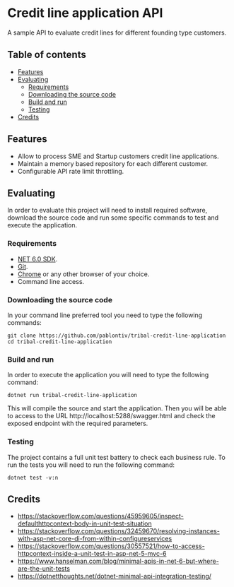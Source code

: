 # Credit line application API

A sample API to evaluate credit lines for different founding type customers.

## Table of contents

- [Features](#features)
- [Evaluating](#evaluating)
  - [Requirements](#requirements)
  - [Downloading the source code](#downloading-the-source-code)
  - [Build and run](#build-and-run)
  - [Testing](#testing)
- [Credits](#credits)

## Features

- Allow to process SME and Startup customers credit line applications.
- Maintain a memory based repository for each different customer.
- Configurable API rate limit throttling.

## Evaluating

In order to evaluate this project will need to install required software, download the source code and run some specific commands to test and execute the application.

### Requirements

- [NET 6.0 SDK](https://dotnet.microsoft.com/en-us/download/dotnet/6.0).
- [Git](https://git-scm.com/downloads).
- [Chrome](https://www.google.com/intl/es-419/chrome/) or any other browser of your choice.
- Command line access.

### Downloading the source code

In your command line preferred tool you need to type the following commands:

```
git clone https://github.com/pablontiv/tribal-credit-line-application
cd tribal-credit-line-application
```

### Build and run

In order to execute the application you will need to type the following command:

```
dotnet run tribal-credit-line-application
```

This will compile the source and start the application. Then you will be able to access to the URL http://localhost:5288/swagger.html and check the exposed endpoint with the required parameters.

### Testing

The project contains a full unit test battery to check each business rule. To run the tests you will need to run the following command:

```
dotnet test -v:n
```

## Credits

- https://stackoverflow.com/questions/45959605/inspect-defaulthttpcontext-body-in-unit-test-situation
- https://stackoverflow.com/questions/32459670/resolving-instances-with-asp-net-core-di-from-within-configureservices
- https://stackoverflow.com/questions/30557521/how-to-access-httpcontext-inside-a-unit-test-in-asp-net-5-mvc-6
- https://www.hanselman.com/blog/minimal-apis-in-net-6-but-where-are-the-unit-tests
- https://dotnetthoughts.net/dotnet-minimal-api-integration-testing/
